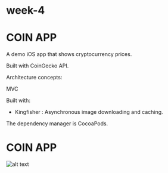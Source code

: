 # week-4 
# COIN APP

A demo iOS app that shows cryptocurrency prices.

Built with CoinGecko API. 

Architecture concepts:

MVC

Built with:

- Kingfisher : Asynchronous image downloading and caching.

The dependency manager is CocoaPods.

# COIN APP

![alt text](https://user-images.githubusercontent.com/102351754/173906059-e85ee39c-7a67-4ccf-ae1b-f1ecb1fdfd48.png)
